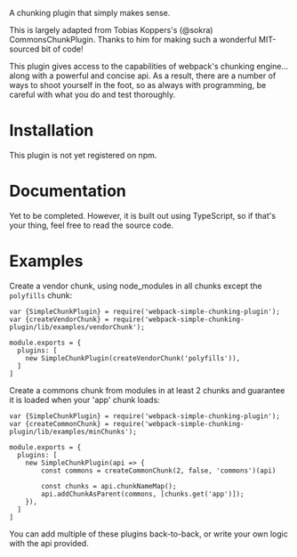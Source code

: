 A chunking plugin that simply makes sense.

This is largely adapted from Tobias Koppers's (@sokra) CommonsChunkPlugin.
Thanks to him for making such a wonderful MIT-sourced bit of code!

This plugin gives access to the capabilities of webpack's chunking engine...
along with a powerful and concise api. As a result, there are a number of ways
to shoot yourself in the foot, so as always with programming, be careful with
what you do and test thoroughly.

# Installation

This plugin is not yet registered on npm.

# Documentation

Yet to be completed. However, it is built out using TypeScript, so if that's
your thing, feel free to read the source code.

# Examples

Create a vendor chunk, using node_modules in all chunks except the `polyfills` chunk:

    var {SimpleChunkPlugin} = require('webpack-simple-chunking-plugin');
    var {createVendorChunk} = require('webpack-simple-chunking-plugin/lib/examples/vendorChunk');

    module.exports = {
      plugins: [
        new SimpleChunkPlugin(createVendorChunk('polyfills')),
      ]
    ]

Create a commons chunk from modules in at least 2 chunks and guarantee it is loaded when your 'app' chunk loads:

    var {SimpleChunkPlugin} = require('webpack-simple-chunking-plugin');
    var {createCommonChunk} = require('webpack-simple-chunking-plugin/lib/examples/minChunks');

    module.exports = {
      plugins: [
        new SimpleChunkPlugin(api => {
            const commons = createCommonChunk(2, false, 'commons')(api)

            const chunks = api.chunkNameMap();
            api.addChunkAsParent(commons, [chunks.get('app')]);
        }),
      ]
    ]

You can add multiple of these plugins back-to-back, or write your own logic with the api provided.
